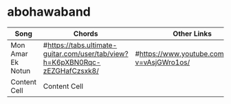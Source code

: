 # abohawaband 

Song          | Chords       | Other Links
------------- | -------------|-------------
Mon Amar Ek Notun | #https://tabs.ultimate-guitar.com/user/tab/view?h=K6pXBN0Rqc-zEZGHafCzsxk8/ | #https://www.youtube.com/watch?v=vAsjGWro1os/
Content Cell  | Content Cell |

